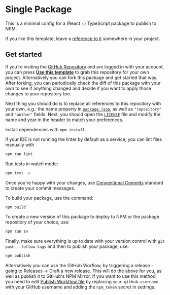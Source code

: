 # Single Package

This is a minimal config for a (React +) TypeScript package to publish to NPM.

If you like this template, leave a [reference to it](https://github.com/danielkov/single-package) somewhere in your project.

## Get started

If you're visiting the [GitHub Repository](https://github.com/danielkov/single-package) and are logged in with your account, you can press **[Use this template](https://github.com/danielkov/single-package/generate)** to grab this repository for your own project. Alternatively you can fork this package and get started that way. After forking, you can periodically check the diff of this package with your own to see if anything changed and decide if you want to apply those changes to your repository too.

Next thing you should do is to replace all references to this repository with your own, e.g.: the name property in [`package.json`](package.json#L2), as well as `"repository"` and `"author"` fields. Next, you should open the [`LICENSE`](LICENSE) file and modify the name and year in the header to match your preferences.

Install dependencies with `npm install`.

If your IDE is not running the linter by default as a service, you can lint files manually with

```sh
npm run lint
```

Run tests in watch mode:

```sh
npm test -w
```

Once you're happy with your changes, use [Conventional Commits](https://www.conventionalcommits.org/en/v1.0.0/) standard to create your commit messages.

To build your package, use the command:

```sh
npm build
```

To create a new version of this package to deploy to NPM or the package repository of your choice, use:

```sh
npm run sv
```

Finally, make sure everything is up to date with your version control with `git push --follow-tags` and then to publish your package, use:

```sh
npm publish
```

Alternatively you can use the GitHub Worflow, by triggering a release - going to Releases -> Draft a new release. This will do the above for you, as well as publish it to GitHub's NPM Mirror. If you want to use this method, you need to edit [Publish Workflow file](.github/workflows/publish.yml) by replacing `your-github-username` with your GitHub username and adding the `npm_token` secret in settings.

